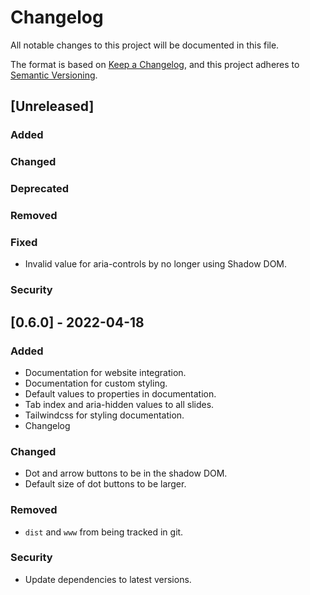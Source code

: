 # Changelog
All notable changes to this project will be documented in this file.

The format is based on [Keep a Changelog](https://keepachangelog.com/en/1.0.0/),
and this project adheres to [Semantic Versioning](https://semver.org/spec/v2.0.0.html).

## [Unreleased]
### Added
### Changed
### Deprecated
### Removed
### Fixed
- Invalid value for aria-controls by no longer using Shadow DOM.
### Security

## [0.6.0] - 2022-04-18
### Added
- Documentation for website integration.
- Documentation for custom styling.
- Default values to properties in documentation.
- Tab index and aria-hidden values to all slides.
- Tailwindcss for styling documentation.
- Changelog
### Changed
- Dot and arrow buttons to be in the shadow DOM.
- Default size of dot buttons to be larger.
### Removed
- `dist` and `www` from being tracked in git.
### Security
- Update dependencies to latest versions.
